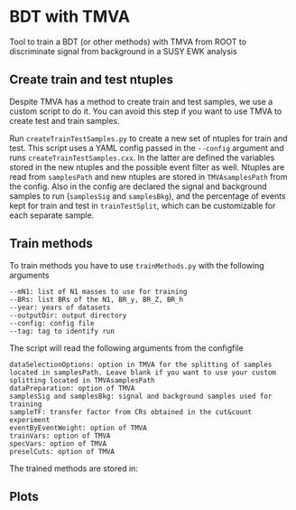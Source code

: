 BDT with TMVA
=========================

Tool to train a BDT (or other methods) with TMVA from ROOT to discriminate signal from background in a SUSY EWK analysis


## Create train and test ntuples 

Despite TMVA has a method to create train and test samples, we use a custom script to do it. You can avoid this step if you want to use TMVA to create test and train samples.

Run `createTrainTestSamples.py` to create a new set of ntuples for train and test. This script uses a YAML config passed in the `--config` argument and runs `createTrainTestSamples.cxx`. In the latter are defined the variables stored in the new ntuples and the possible event filter as well. Ntuples are read from `samplesPath` and new ntuples are stored in `TMVAsamplesPath` from the config. Also in the config are declared the signal and background samples to run (`samplesSig` and `samplesBkg`), and the percentage of events kept for train and test in `trainTestSplit`, which can be customizable for each separate sample.


## Train methods

To train methods you have to use `trainMethods.py` with the following arguments
	
	--mN1: list of N1 masses to use for training
	--BRs: list BRs of the N1, BR_y, BR_Z, BR_h
	--year: years of datasets
	--outputDir: output directory
	--config: config file
	--tag: tag to identify run

The script will read the following arguments from the configfile
	
	dataSelectionOptions: option in TMVA for the splitting of samples located in samplesPath. Leave blank if you want to use your custom splitting located in TMVAsamplesPath
	dataPreparation: option of TMVA
	samplesSig and samplesBkg: signal and background samples used for training
	sampleTF: transfer factor from CRs obtained in the cut&count experiment
	eventByEventWeight: option of TMVA
	trainVars: option of TMVA
	specVars: option of TMVA
	preselCuts: option of TMVA

The trained methods are stored in:

## Plots 
